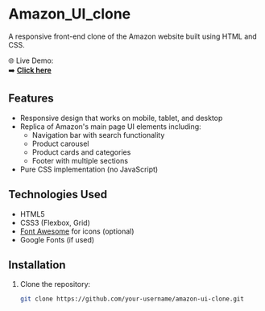 # Amazon_UI_clone

A responsive front-end clone of the Amazon website built using HTML and CSS.

🌐 Live Demo:  
➡️ **[Click here](  https://shivam00018.github.io/Amazon_UI_clone/)**  


## Features

- Responsive design that works on mobile, tablet, and desktop
- Replica of Amazon's main page UI elements including:
  - Navigation bar with search functionality
  - Product carousel
  - Product cards and categories
  - Footer with multiple sections
- Pure CSS implementation (no JavaScript)

## Technologies Used

- HTML5
- CSS3 (Flexbox, Grid)
- [Font Awesome](https://fontawesome.com) for icons (optional)
- Google Fonts (if used)

## Installation

1. Clone the repository:
   ```bash
   git clone https://github.com/your-username/amazon-ui-clone.git
